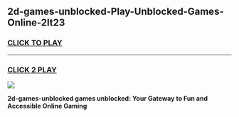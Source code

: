
## 2d-games-unblocked-Play-Unblocked-Games-Online-2lt23
<h3>
<a href="https://premium76.site?title=2d-games-unblocked&ref=25A">CLICK TO PLAY</a></h3>
<hr>

<h3>
<a href="https://premium76.site?title=2d-games-unblocked&ref=25A">CLICK 2 PLAY</a>
  
</h3>

<a href="https://premium76.site?title=2d-games-unblocked&ref=25A"><img src="https://clearcache.store/games.png"></a>


**2d-games-unblocked games unblocked: Your Gateway to Fun and Accessible Online Gaming**
